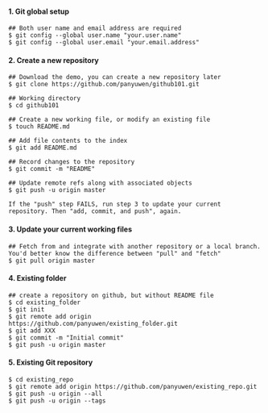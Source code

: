 #### 1. Git global setup
	## Both user name and email address are required
	$ git config --global user.name "your.user.name"
	$ git config --global user.email "your.email.address"

#### 2. Create a new repository
	## Download the demo, you can create a new repository later
	$ git clone https://github.com/panyuwen/github101.git
	
	## Working directory
	$ cd github101
	
	## Create a new working file, or modify an existing file
	$ touch README.md
	
	## Add file contents to the index
	$ git add README.md
	
	## Record changes to the repository
	$ git commit -m "README"
	
	## Update remote refs along with associated objects
	$ git push -u origin master

`If the "push" step FAILS, run step 3 to update your current repository. Then "add, commit, and push", again.`

#### 3. Update your current working files
	## Fetch from and integrate with another repository or a local branch. You'd better know the difference between "pull" and "fetch"
	$ git pull origin master

#### 4. Existing folder
	## create a repository on github, but without README file
	$ cd existing_folder
	$ git init
	$ git remote add origin https://github.com/panyuwen/existing_folder.git
	$ git add XXX
	$ git commit -m "Initial commit"
	$ git push -u origin master

#### 5. Existing Git repository
	$ cd existing_repo
	$ git remote add origin https://github.com/panyuwen/existing_repo.git
	$ git push -u origin --all
	$ git push -u origin --tags

